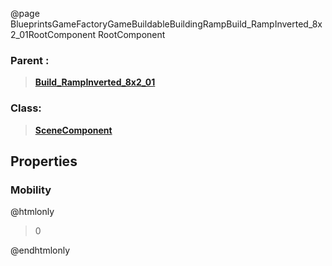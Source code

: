 @page BlueprintsGameFactoryGameBuildableBuildingRampBuild_RampInverted_8x2_01RootComponent RootComponent
### Parent :
<b><a href="_blueprints_game_factory_game_buildable_building_ramp_build__ramp_inverted_8x2_01.html"><blockquote>Build_RampInverted_8x2_01</blockquote></a></b>
### Class:
<b><a href="_class_script_scene_component.html"><blockquote>SceneComponent</blockquote></a></b>
## Properties
### Mobility
@htmlonly
<blockquote>0</blockquote>
@endhtmlonly

